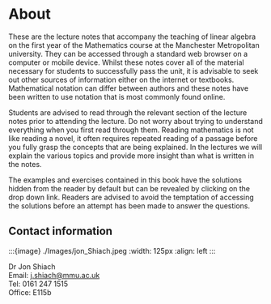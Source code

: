 # About

These are the lecture notes that accompany the teaching of linear algebra on the first year of the Mathematics course at the Manchester Metropolitan university. They can be accessed through a standard web browser on a computer or mobile device. Whilst these notes cover all of the material necessary for students to successfully pass the unit, it is advisable to seek out other sources of information either on the internet or textbooks. Mathematical notation can differ between authors and these notes have been written to use notation that is most commonly found online.

Students are advised to read through the relevant section of the lecture notes prior to attending the lecture. Do not worry about trying to understand everything when you first read through them. Reading mathematics is not like reading a novel, it often requires repeated reading of a passage before you fully grasp the concepts that are being explained. In the lectures we will explain the various topics and provide more insight than what is written in the notes. 

The examples and exercises contained in this book have the solutions hidden from the reader by default but can be revealed by clicking on the drop down link. Readers are advised to avoid the temptation of accessing the solutions before an attempt has been made to answer the questions.

## Contact information
:::{image} ./Images/jon_Shiach.jpeg
:width: 125px
:align: left
:::

Dr Jon Shiach <br>
Email: [j.shiach@mmu.ac.uk](mailto:j.shiach@mmu.ac.uk) <br>
Tel: 0161 247 1515 <br>
Office: E115b <br>